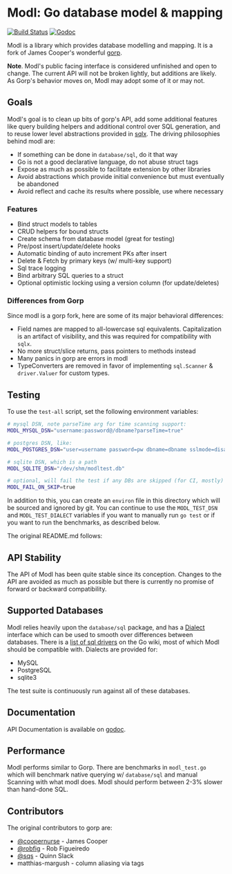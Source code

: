 # Modl: Go database model & mapping

[![Build Status](https://drone.io/github.com/jmoiron/modl/status.png)](https://drone.io/github.com/jmoiron/modl/latest)
[![Godoc](http://img.shields.io/badge/godoc-reference-blue.svg?style=flat)](https://godoc.org/github.com/jmoiron/modl)

Modl is a library which provides database modelling and mapping.   It is a fork of
James Cooper's wonderful [gorp](https://github.com/go-gorp/gorp).

**Note**.  Modl's public facing interface is considered unfinished and open to
change.  The current API will not be broken lightly, but additions are likely.
As Gorp's behavior moves on, Modl may adopt some of it or may not.

## Goals

Modl's goal is to clean up bits of gorp's API, add some additional features
like query building helpers and additional control over SQL generation, and
to reuse lower level abstractions provided in [sqlx](http://github.com/jmoiron/sqlx).
The driving philosophies behind modl are:

* If something can be done in `database/sql`, do it that way
* Go is not a good declarative language, do not abuse struct tags
* Expose as much as possible to facilitate extension by other libraries
* Avoid abstractions which provide initial convenience but must eventually be abandoned
* Avoid reflect and cache its results where possible, use where necessary

### Features

* Bind struct models to tables
* CRUD helpers for bound structs
* Create schema from database model (great for testing)
* Pre/post insert/update/delete hooks
* Automatic binding of auto increment PKs after insert
* Delete & Fetch by primary keys (w/ multi-key support)
* Sql trace logging
* Bind arbitrary SQL queries to a struct
* Optional optimistic locking using a version column (for update/deletes)

### Differences from Gorp

Since modl is a gorp fork, here are some of its major behavioral differences:

* Field names are mapped to all-lowercase sql equivalents.  Capitalization is
  an artifact of visibility, and this was required for compatibility with `sqlx`.
* No more struct/slice returns, pass pointers to methods instead
* Many panics in gorp are errors in modl
* TypeConverters are removed in favor of implementing `sql.Scanner` & `driver.Valuer`
  for custom types.

## Testing

To use the `test-all` script, set the following environment variables:

```sh
# mysql DSN, note parseTime arg for time scanning support:
MODL_MYSQL_DSN="username:password@/dbname?parseTime=true"

# postgres DSN, like:
MODL_POSTGRES_DSN="user=username password=pw dbname=dbname sslmode=disable"

# sqlite DSN, which is a path
MODL_SQLITE_DSN="/dev/shm/modltest.db"

# optional, will fail the test if any DBs are skipped (for CI, mostly)
MODL_FAIL_ON_SKIP=true
```

In addition to this, you can create an `environ` file in this directory which
will be sourced and ignored by git.  You can continue to use the `MODL_TEST_DSN`
and `MODL_TEST_DIALECT` variables if you want to manually run `go test` or if
you want to run the benchmarks, as described below.

The original README.md follows:

## API Stability

The API of Modl has been quite stable since its conception.  Changes to the API
are avoided as much as possible but there is currently no promise of forward or
backward compatibility.

## Supported Databases

Modl relies heavily upon the `database/sql` package, and has a 
[Dialect](dialect.go) interface which can be used to smooth over
differences between databases.  There is a [list of sql drivers](http://code.google.com/p/go-wiki/wiki/SQLDrivers)
on the Go wiki, most of which Modl should be compatible with.  Dialects
are provided for:

* MySQL
* PostgreSQL
* sqlite3

The test suite is continuously run against all of these databases.

## Documentation

API Documentation is available on [godoc](https://godoc.org/github.com/jmoiron/modl).

## Performance ##

Modl performs similar to Gorp.  There are benchmarks in `modl_test.go` which
will benchmark native querying w/ `database/sql` and manual Scanning with what
modl does.  Modl should perform between 2-3% slower than hand-done SQL.

## Contributors

The original contributors to gorp are:

* [@coopernurse](http://github.com/coopernurse) - James Cooper
* [@robfig](http://github.com/robfig) - Rob Figueiredo
* [@sqs](http://github.com/sqs) - Quinn Slack
* matthias-margush - column aliasing via tags

